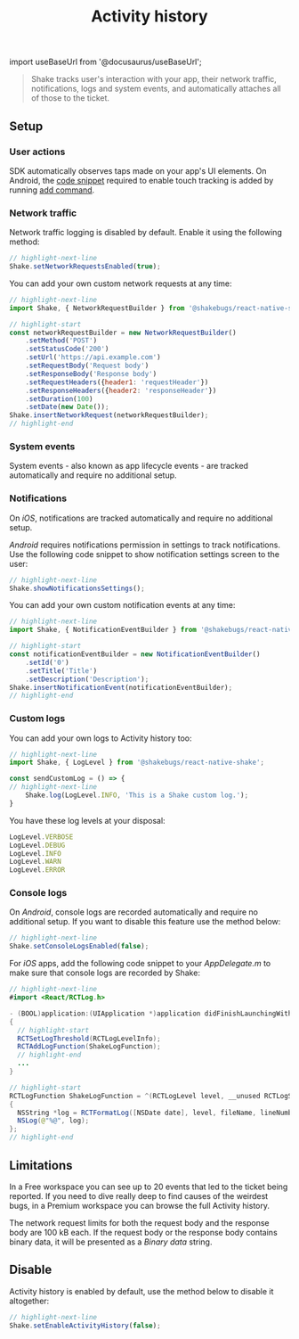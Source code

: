 ﻿---
id: activity-history
title: Activity history
---
import useBaseUrl from '@docusaurus/useBaseUrl';

>Shake tracks user's interaction with your app, their network traffic, notifications, logs and system events,
and automatically attaches all of those to the ticket.


## Setup


### User actions

SDK automatically observes taps made on your app's UI elements.
On Android, the [code snippet](/react/install/manual-linking/#enable-touch-tracking) required to enable touch tracking is added by running [add command](/react/install/npm).


### Network traffic

Network traffic logging is disabled by default. Enable it using the following method:
```javascript title="App.js" 
// highlight-next-line 
Shake.setNetworkRequestsEnabled(true);
```
You can add your own custom network requests at any time:

```javascript title="App.js"
// highlight-next-line
import Shake, { NetworkRequestBuilder } from '@shakebugs/react-native-shake';

// highlight-start
const networkRequestBuilder = new NetworkRequestBuilder()
    .setMethod('POST')
    .setStatusCode('200')
    .setUrl('https://api.example.com')
    .setRequestBody('Request body')
    .setResponseBody('Response body')
    .setRequestHeaders({header1: 'requestHeader'})
    .setResponseHeaders({header2: 'responseHeader'})
    .setDuration(100)
    .setDate(new Date());
Shake.insertNetworkRequest(networkRequestBuilder);
// highlight-end
```


### System events

System events - also known as app lifecycle events - are tracked automatically and require no additional setup.


### Notifications

On *iOS*, notifications are tracked automatically and require no additional setup.

*Android* requires notifications permission in settings to track notifications.
Use the following code snippet to show notification settings screen to the user:

```javascript title="App.js" 
// highlight-next-line 
Shake.showNotificationsSettings();
```

You can add your own custom notification events at any time:

```javascript title="App.js"
// highlight-next-line
import Shake, { NotificationEventBuilder } from '@shakebugs/react-native-shake';

// highlight-start
const notificationEventBuilder = new NotificationEventBuilder()
    .setId('0')
    .setTitle('Title')
    .setDescription('Description');
Shake.insertNotificationEvent(notificationEventBuilder);
// highlight-end
```

### Custom logs
You can add your own logs to Activity history too:

```javascript title="App.js"
// highlight-next-line
import Shake, { LogLevel } from '@shakebugs/react-native-shake';

const sendCustomLog = () => {
// highlight-next-line
    Shake.log(LogLevel.INFO, 'This is a Shake custom log.');
}
```

You have these log levels at your disposal:

```javascript
LogLevel.VERBOSE
LogLevel.DEBUG
LogLevel.INFO
LogLevel.WARN
LogLevel.ERROR
```

### Console logs
On *Android*, console logs are recorded automatically and require no additional setup. If you want to disable this feature use the method below:
```javascript title="App.js" 
// highlight-next-line 
Shake.setConsoleLogsEnabled(false);
```

For *iOS* apps, add the following code snippet to your *AppDelegate.m* to make sure that console logs are recorded by Shake:
```java title="AppDelegate.m"
// highlight-next-line
#import <React/RCTLog.h>

- (BOOL)application:(UIApplication *)application didFinishLaunchingWithOptions:(NSDictionary *)launchOptions
{
  // highlight-start
  RCTSetLogThreshold(RCTLogLevelInfo);
  RCTAddLogFunction(ShakeLogFunction);
  // highlight-end
  ...
}

// highlight-start
RCTLogFunction ShakeLogFunction = ^(RCTLogLevel level, __unused RCTLogSource source, NSString *fileName, NSNumber *lineNumber, NSString *message) 
{
  NSString *log = RCTFormatLog([NSDate date], level, fileName, lineNumber, message);
  NSLog(@"%@", log);
};
// highlight-end
```


## Limitations

In a Free workspace you can see up to 20 events that led to the ticket being reported.
If you need to dive really deep to find causes of the weirdest bugs,
in a Premium workspace you can browse the full Activity history.

The network request limits for both the request body and the response body are 100 kB each.
If the request body or the response body contains binary data, it will be presented as a *Binary data* string.


## Disable

Activity history is enabled by default, use the method below to disable it altogether:

```javascript title="App.js" 
// highlight-next-line 
Shake.setEnableActivityHistory(false);
```
